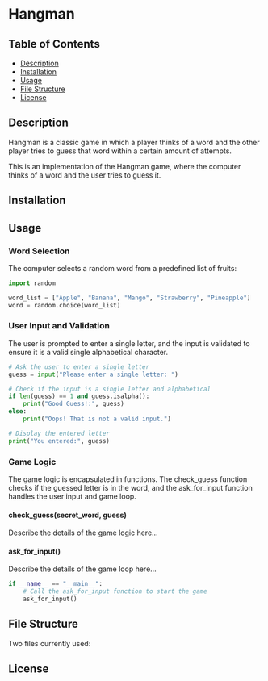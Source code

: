# Hangman

## Table of Contents
- [Description](#description)
- [Installation](#installation)
- [Usage](#usage)
- [File Structure](#file-structure)
- [License](#license)

## Description
Hangman is a classic game in which a player thinks of a word and the other player tries to guess that word within a certain amount of attempts.

This is an implementation of the Hangman game, where the computer thinks of a word and the user tries to guess it. 

## Installation

## Usage
### Word Selection
The computer selects a random word from a predefined list of fruits:
```python
import random

word_list = ["Apple", "Banana", "Mango", "Strawberry", "Pineapple"]
word = random.choice(word_list)

```
### User Input and Validation

The user is prompted to enter a single letter, and the input is validated to ensure it is a valid single alphabetical character.
```python
# Ask the user to enter a single letter
guess = input("Please enter a single letter: ")

# Check if the input is a single letter and alphabetical
if len(guess) == 1 and guess.isalpha():
    print("Good Guess!:", guess)
else:
    print("Oops! That is not a valid input.")

# Display the entered letter
print("You entered:", guess)
```
### Game Logic

The game logic is encapsulated in functions. The check_guess function checks if the guessed letter is in the word, and the ask_for_input function handles the user input and game loop.

#### check_guess(secret_word, guess)
Describe the details of the game logic here...

#### ask_for_input()
Describe the details of the game loop here...
``` python
if __name__ == "__main__":
    # Call the ask_for_input function to start the game
    ask_for_input()
```

## File Structure
Two files currently used:

## License
